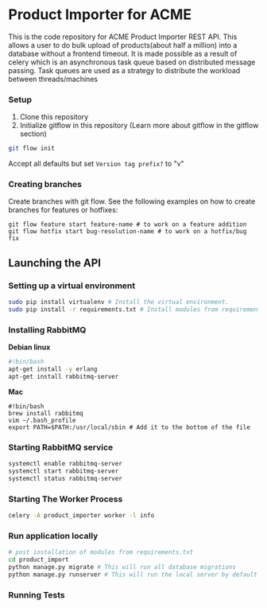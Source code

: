 # Product Importer for ACME
This is the code repository for ACME Product Importer REST API. This allows a user to do bulk upload of products(about half a million) into a database without a frontend timeout.
It is made possible as a result of celery which is an asynchronous task queue based on distributed message passing. Task queues are used as a strategy to distribute the workload between threads/machines

### Setup
1. Clone this repository
2. Initialize gitflow in this repository (Learn more about gitflow in the gitflow section)
```bash
git flow init
```
Accept all defaults but set `Version tag prefix?` to "v"

### Creating branches
Create branches with git flow. See the following examples on how to create branches for features or hotfixes:  
```
git flow feature start feature-name # to work on a feature addition
git flow hotfix start bug-resolution-name # to work on a hotfix/bug fix
```

## Launching the API

### Setting up a virtual environment
```bash
sudo pip install virtualenv # Install the virtual environment.
sudo pip install -r requirements.txt # Install modules from requirements.txt
```

### Installing RabbitMQ

**Debian linux**
```bash
#!bin/bash
apt-get install -y erlang
apt-get install rabbitmq-server
```
**Mac**
```
#!bin/bash
brew install rabbitmq
vim ~/.bash_profile
export PATH=$PATH:/usr/local/sbin # Add it to the bottom of the file
```

### Starting RabbitMQ service

```bash
systemctl enable rabbitmq-server
systemctl start rabbitmq-server
systemctl status rabbitmq-server
```

### Starting The Worker Process

```bash
celery -A product_importer worker -l info
```

### Run application locally
```bash
# post installation of modules from requirements.txt
cd product_import
python manage.py migrate # This will run all database migrations
python manage.py runserver # This will run the local server by default on port 8000
```

### Running Tests

